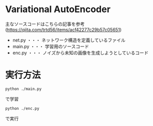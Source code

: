 # Variational AutoEncoder

主なソースコードはこちらの記事を参考
(https://qiita.com/trtd56/items/acf42277c29b57c05651)

* net.py ・・・ ネットワーク構造を定義しているファイル
* main.py ・・・ 学習用のソースコード
* enc.py ・・・ ノイズから未知の画像を生成しようとしているコード

# 実行方法

```
python ./main.py
```

で学習

```
python ./enc.py
```

で実行
